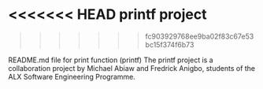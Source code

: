 <<<<<<< HEAD
printf project
=======
>>>>>>> fc903929768ee9ba02f83c67e53bc15f374f6b73


README.md file for print function (printf)
The printf project is a collaboration project by Michael Abiaw and Fredrick Anigbo, students of the ALX Software Engineering Programme.
